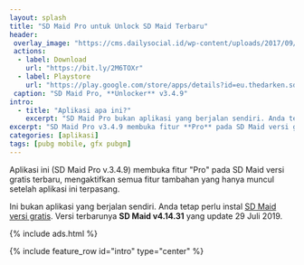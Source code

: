 ```yaml
---
layout: splash
title: "SD Maid Pro untuk Unlock SD Maid Terbaru"
header:
 overlay_image: "https://cms.dailysocial.id/wp-content/uploads/2017/09/df21f76ee7a9c90ea49e3e588675686f_Aplikasi-SD-Maid-untuk-Android.png"
 actions:
  - label: Download
    url: "https://bit.ly/2M6TOXr"
  - label: Playstore
    url: "https://play.google.com/store/apps/details?id=eu.thedarken.sdm.unlocker"
 caption: "SD Maid Pro, **Unlocker** v3.4.9"
intro:
  - title: "Aplikasi apa ini?"
    excerpt: "SD Maid Pro bukan aplikasi yang berjalan sendiri. Anda tetap perlu instal **SD Maid versi gratis**"
excerpt: "SD Maid Pro v3.4.9 membuka fitur **Pro** pada SD Maid versi gratis." 
categories: [aplikasi]
tags: [pubg mobile, gfx pubgm]
---
```

Aplikasi ini (SD Maid Pro v.3.4.9) membuka fitur "Pro" pada SD Maid versi gratis terbaru, mengaktifkan semua fitur tambahan yang hanya muncul setelah aplikasi ini terpasang.

Ini bukan aplikasi yang berjalan sendiri. Anda tetap perlu instal [SD Maid versi gratis](https://play.google.com/store/apps/details?id=eu.thedarken.sdm). Versi terbarunya **SD Maid v4.14.31** yang update 29 Juli 2019.  

{% include ads.html %}

{% include feature_row id="intro" type="center" %}

